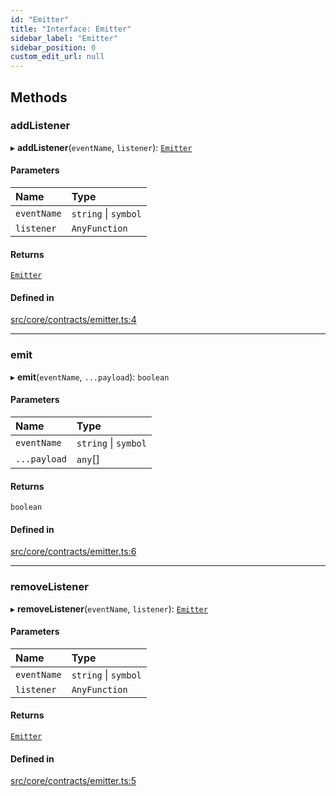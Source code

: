 ```yaml
---
id: "Emitter"
title: "Interface: Emitter"
sidebar_label: "Emitter"
sidebar_position: 0
custom_edit_url: null
---
```


## Methods

### addListener

▸ **addListener**(`eventName`, `listener`): [`Emitter`](Emitter.md)

#### Parameters

| Name | Type |
| :------ | :------ |
| `eventName` | `string` \| `symbol` |
| `listener` | `AnyFunction` |

#### Returns

[`Emitter`](Emitter.md)

#### Defined in

[src/core/contracts/emitter.ts:4](https://github.com/sern-handler/handler/blob/5e3dcf8/src/core/contracts/emitter.ts#L4)

___

### emit

▸ **emit**(`eventName`, `...payload`): `boolean`

#### Parameters

| Name | Type |
| :------ | :------ |
| `eventName` | `string` \| `symbol` |
| `...payload` | `any`[] |

#### Returns

`boolean`

#### Defined in

[src/core/contracts/emitter.ts:6](https://github.com/sern-handler/handler/blob/5e3dcf8/src/core/contracts/emitter.ts#L6)

___

### removeListener

▸ **removeListener**(`eventName`, `listener`): [`Emitter`](Emitter.md)

#### Parameters

| Name | Type |
| :------ | :------ |
| `eventName` | `string` \| `symbol` |
| `listener` | `AnyFunction` |

#### Returns

[`Emitter`](Emitter.md)

#### Defined in

[src/core/contracts/emitter.ts:5](https://github.com/sern-handler/handler/blob/5e3dcf8/src/core/contracts/emitter.ts#L5)
